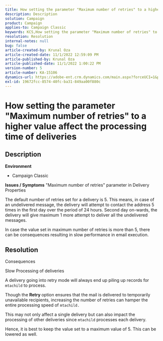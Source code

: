 ```yaml
---
title: How setting the parameter "Maximum number of retries" to a higher value affect the processing time of deliveries
description: Description
solution: Campaign
product: Campaign
applies-to: Campaign Classic
keywords: KCS,How setting the parameter "Maximum number of retries" to a higher value affect the processing time of deliveries
resolution: Resolution
internal-notes: null
bug: false
article-created-by: Krunal Oza
article-created-date: 11/1/2022 12:59:09 PM
article-published-by: Krunal Oza
article-published-date: 11/1/2022 1:00:22 PM
version-number: 5
article-number: KA-15106
dynamics-url: https://adobe-ent.crm.dynamics.com/main.aspx?forceUCI=1&pagetype=entityrecord&etn=knowledgearticle&id=493901f5-e459-ed11-9561-6045bd0067ea
exl-id: 19672fcc-8574-40fc-ba31-849aa00f880c
---
```

# How setting the parameter "Maximum number of retries" to a higher value affect the processing time of deliveries

## Description

<b>Environment</b>
- Campaign Classic



<b>Issues / Symptoms</b>
"Maximum number of retries" parameter in Delivery Properties

The default number of retries set for a delivery is 5. This means, in case of an undelivered message, the delivery will attempt to contact the address 5 times in the first day over the period of 24 hours. Second day on-wards, the delivery will give maximum 1 more attempt to deliver all the undelivered messages.

In case the value set in maximum number of retries is more than 5, there can be consequences resulting in slow performance in email execution.


## Resolution


Consequences

Slow Processing of deliveries

A delivery going into retry mode will always end up piling up records for `mtachild` to process.

Though the <b>Retry </b>option ensures that the mail is delivered to temporarily unavailable recipients, increasing the number of retries can hamper the entire processing speed of `mtachild.`

This may not only affect a single delivery but can also impact the processing of other deliveries since `mtachild` processes each delivery.



Hence, it is best to keep the value set to a maximum value of 5. This can be lowered as well.
